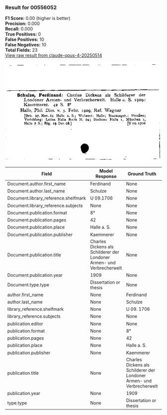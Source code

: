 ### Result for 00556052
**F1 Score:** 0.00 (higher is better)<br>**Precision:** 0.000<br>**Recall:** 0.000<br>**True Positives:** 0<br>**False Positives:** 10<br>**False Negatives:** 10<br>**Total Fields:** 23<br>[View raw result from claude-opus-4-20250514](https://github.com/RISE-UNIBAS/humanities_data_benchmark/blob/main/results/2025-10-01/T0147/request_T0147_00556052.json)

<img src="https://github.com/RISE-UNIBAS/humanities_data_benchmark/blob/main/benchmarks/zettelkatalog/images/00556052.jpg?raw=true" alt="00556052" width="600px">

| Field | Model Response | Ground Truth | Fuzzy Score | Match |
|-------|----------------|--------------|-------------|-------|
| Document.author.first_name | Ferdinand | None | 0.000 | ❌ |
| Document.author.last_name | Schulze | None | 0.000 | ❌ |
| Document.library_reference.shelfmark | U 09.1706 | None | 0.000 | ❌ |
| Document.library_reference.subjects | None | None | 1.000 | ✅ |
| Document.publication.format | 8° | None | 0.000 | ❌ |
| Document.publication.pages | 42 | None | 0.000 | ❌ |
| Document.publication.place | Halle a. S. | None | 0.000 | ❌ |
| Document.publication.publisher | Kaemmerer | None | 0.000 | ❌ |
| Document.publication.title | Charles Dickens als Schilderer der Londoner Armen- und Verbrecherwelt | None | 0.000 | ❌ |
| Document.publication.year | 1909 | None | 0.000 | ❌ |
| Document.type.type | Dissertation or thesis | None | 0.000 | ❌ |
| author.first_name | None | Ferdinand | 0.000 | ❌ |
| author.last_name | None | Schulze | 0.000 | ❌ |
| library_reference.shelfmark | None | U 09. 1706 | 0.000 | ❌ |
| library_reference.subjects | None | None | 1.000 | ✅ |
| publication.editor | None | None | 1.000 | ✅ |
| publication.format | None | 8° | 0.000 | ❌ |
| publication.pages | None | 42 | 0.000 | ❌ |
| publication.place | None | Halle a. S. | 0.000 | ❌ |
| publication.publisher | None | Kaemmerer | 0.000 | ❌ |
| publication.title | None | Charles Dickens als Schilderer der Londoner Armen- und Verbrecherwelt | 0.000 | ❌ |
| publication.year | None | 1909 | 0.000 | ❌ |
| type.type | None | Dissertation or thesis | 0.000 | ❌ |
